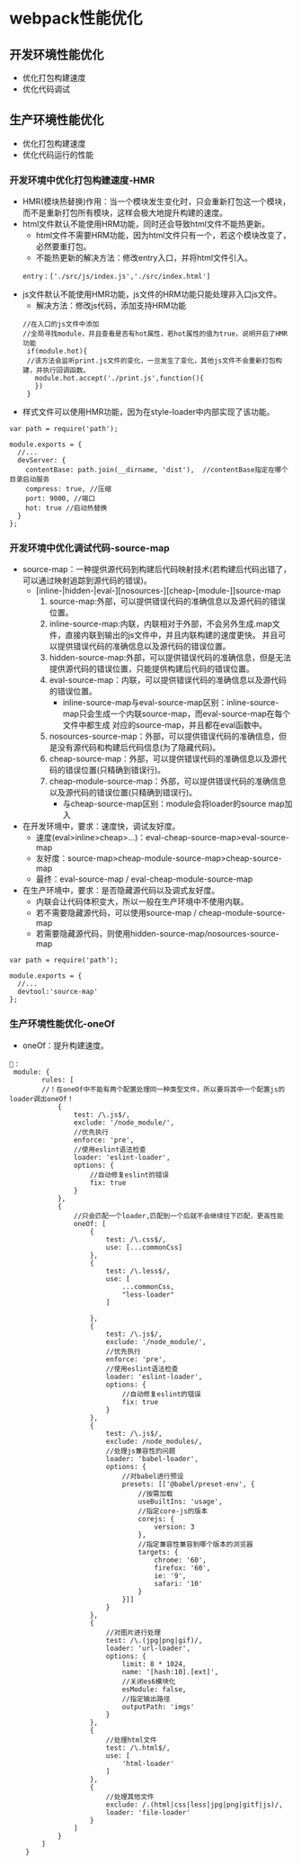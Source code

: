 # webpack性能优化
## 开发环境性能优化
- 优化打包构建速度
- 优化代码调试

## 生产环境性能优化
- 优化打包构建速度
- 优化代码运行的性能

### 开发环境中优化打包构建速度-HMR
- HMR(模块热替换)作用：当一个模块发生变化时，只会重新打包这一个模块，而不是重新打包所有模块，这样会极大地提升构建的速度。
- html文件默认不能使用HRM功能，同时还会导致html文件不能热更新。
   - html文件不需要HRM功能，因为html文件只有一个，若这个模块改变了，必然要重打包。
   - 不能热更新的解决方法：修改entry入口，并将html文件引入。
   ```
   entry：['./src/js/index.js','./src/index.html']
   ```
- js文件默认不能使用HMR功能，js文件的HRM功能只能处理非入口js文件。
   - 解决方法：修改js代码，添加支持HRM功能
   ```
   //在入口的js文件中添加
   //全局寻找module，并且查看是否有hot属性，若hot属性的值为true，说明开启了HMR功能
    if(module.hot){
    //该方法会监听print.js文件的变化，一旦发生了变化，其他js文件不会重新打包构建，并执行回调函数。
      module.hot.accept('./print.js',function(){
      })
    }
   
   ```
- 样式文件可以使用HMR功能，因为在style-loader中内部实现了该功能。
```
var path = require('path');

module.exports = {
  //...
  devServer: {
    contentBase: path.join(__dirname, 'dist'),  //contentBase指定在哪个目录启动服务
    compress: true, //压缩
    port: 9000, //端口
    hot: true //启动热替换
  }
};
```

### 开发环境中优化调试代码-source-map
- source-map：一种提供源代码到构建后代码映射技术(若构建后代码出错了，可以通过映射追踪到源代码的错误)。
   - [inline-|hidden-|eval-][nosources-][cheap-[module-]]source-map
      1. source-map:外部，可以提供错误代码的准确信息以及源代码的错误位置。
      2. inline-source-map:内联，内联相对于外部，不会另外生成.map文件，直接内联到输出的js文件中，并且内联构建的速度更快。
      并且可以提供错误代码的准确信息以及源代码的错误位置。
      3. hidden-source-map:外部，可以提供错误代码的准确信息，但是无法提供源代码的错误位置，只能提供构建后代码的错误位置。
      4. eval-source-map：内联，可以提供错误代码的准确信息以及源代码的错误位置。
         -  inline-source-map与eval-source-map区别：inline-source-map只会生成一个内联source-map，而eval-source-map在每个文件中都生成
         对应的source-map，并且都在eval函数中。
      5. nosources-source-map：外部，可以提供错误代码的准确信息，但是没有源代码和构建后代码信息(为了隐藏代码)。
      6. cheap-source-map：外部，可以提供错误代码的准确信息以及源代码的错误位置(只精确到错误行)。
      7. cheap-module-source-map：外部，可以提供错误代码的准确信息以及源代码的错误位置(只精确到错误行)。
         - 与cheap-source-map区别：module会将loader的source map加入
- 在开发环境中，要求：速度快，调试友好度。
   - 速度(eval>inline>cheap>...)：eval-cheap-source-map>eval-source-map
   - 友好度：source-map>cheap-module-source-map>cheap-source-map
   - 最终：eval-source-map / eval-cheap-module-source-map
- 在生产环境中，要求：是否隐藏源代码以及调式友好度。
   - 内联会让代码体积变大，所以一般在生产环境中不使用内联。
   - 若不需要隐藏源代码，可以使用source-map / cheap-module-source-map
   - 若需要隐藏源代码，则使用hidden-source-map/nosources-source-map
```
var path = require('path');

module.exports = {
  //...
  devtool:'source-map'
};
```

### 生产环境性能优化-oneOf
- oneOf：提升构建速度。
```
🌰：
 module: {
        rules: [
        //！在oneOf中不能有两个配置处理同一种类型文件，所以要将其中一个配置js的loader调出oneOf！
            {
                test: /\.js$/,
                exclude: '/node_module/',
                //优先执行
                enforce: 'pre',
                //使用eslint语法检查
                loader: 'eslint-loader',
                options: {
                    //自动修复eslint的错误
                    fix: true
                }
            },
            {
                //只会匹配一个loader,匹配到一个后就不会继续往下匹配，更高性能
                oneOf: [
                    {
                        test: /\.css$/,
                        use: [...commonCss]
                    },
                    {
                        test: /\.less$/,
                        use: [
                            ...commonCss,
                            "less-loader"
                        ]

                    },
                    {
                        test: /\.js$/,
                        exclude: '/node_module/',
                        //优先执行
                        enforce: 'pre',
                        //使用eslint语法检查
                        loader: 'eslint-loader',
                        options: {
                            //自动修复eslint的错误
                            fix: true
                        }
                    },
                    {
                        test: /\.js$/,
                        exclude: /node_modules/,
                        //处理js兼容性的问题
                        loader: 'babel-loader',
                        options: {
                            //对babel进行预设
                            presets: [['@babel/preset-env', {
                                //按需加载
                                useBuiltIns: 'usage',
                                //指定core-js的版本
                                corejs: {
                                    version: 3
                                },
                                //指定兼容性兼容到哪个版本的浏览器
                                targets: {
                                    chrome: '60',
                                    firefox: '60',
                                    ie: '9',
                                    safari: '10'
                                }
                            }]]
                        }
                    },
                    {
                        //对图片进行处理
                        test: /\.(jpg|png|gif)/,
                        loader: 'url-loader',
                        options: {
                            limit: 8 * 1024,
                            name: '[hash:10].[ext]',
                            //关闭es6模块化
                            esModule: false,
                            //指定输出路径
                            outputPath: 'imgs'
                        }
                    },
                    {
                        //处理html文件
                        test: /\.html$/,
                        use: [
                            'html-loader'
                        ]
                    },
                    {
                        //处理其他文件
                        exclude: /.(html|css|less|jpg|png|gitf|js)/,
                        loader: 'file-loader'
                    }
                ]
            }
        ]
    }
```

